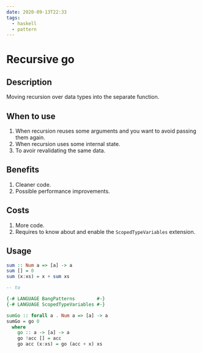 ```yaml
---
date: 2020-09-13T22:33
tags:
  - haskell
  - pattern
---
```


# Recursive go

## Description

Moving recursion over data types into the separate function.

## When to use

1. When recursion reuses some arguments and you want to avoid passing them again.
2. When recursion uses some internal state.
3. To avoir revalidating the same data.

## Benefits

1. Cleaner code.
2. Possible performance improvements.

## Costs

1. More code.
2. Requires to know about and enable the `ScopedTypeVariables` extension.

## Usage

```haskell
sum :: Num a => [a] -> a
sum [] = 0
sum (x:xs) = x + sum xs

-- to

{-# LANGUAGE BangPatterns        #-}
{-# LANGUAGE ScopedTypeVariables #-}

sumGo :: forall a . Num a => [a] -> a
sumGo = go 0
  where
    go :: a -> [a] -> a
    go !acc [] = acc
    go acc (x:xs) = go (acc + x) xs
```
